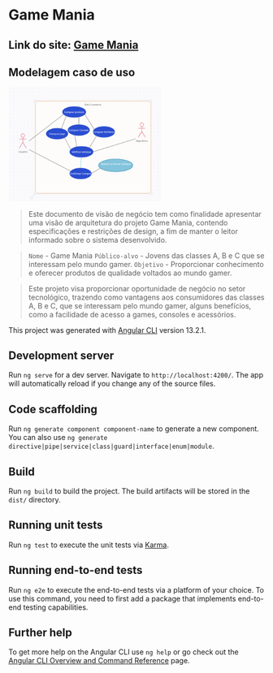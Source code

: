 # Game Mania  

## Link do site: [Game Mania]( https://game-mania-br.netlify.app)

## Modelagem caso de uso 

<img src="./src/assets/images/UMLUSecase.PNG" alt="Use case" width="300"/>

> Este documento de visão de negócio tem como finalidade apresentar uma visão de arquitetura do projeto Game Mania, contendo especificações e restrições de design, a fim de manter o leitor informado sobre o sistema desenvolvido.

 > `Nome`	- Game Mania
>`Público-alvo` -	Jovens das classes A, B e C que se interessam pelo mundo gamer.
> `Objetivo` -	Proporcionar conhecimento e oferecer produtos de qualidade voltados ao mundo gamer.

>Este projeto visa proporcionar oportunidade de negócio no setor tecnológico, trazendo como vantagens aos consumidores das classes A, B e C, que se interessam pelo mundo gamer, alguns benefícios, como a facilidade de acesso a games, consoles e acessórios.

This project was generated with [Angular CLI](https://github.com/angular/angular-cli) version 13.2.1.

## Development server

Run `ng serve` for a dev server. Navigate to `http://localhost:4200/`. The app will automatically reload if you change any of the source files.

## Code scaffolding

Run `ng generate component component-name` to generate a new component. You can also use `ng generate directive|pipe|service|class|guard|interface|enum|module`.

## Build

Run `ng build` to build the project. The build artifacts will be stored in the `dist/` directory.

## Running unit tests

Run `ng test` to execute the unit tests via [Karma](https://karma-runner.github.io).

## Running end-to-end tests

Run `ng e2e` to execute the end-to-end tests via a platform of your choice. To use this command, you need to first add a package that implements end-to-end testing capabilities.

## Further help

To get more help on the Angular CLI use `ng help` or go check out the [Angular CLI Overview and Command Reference](https://angular.io/cli) page.
